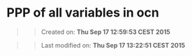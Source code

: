 PPP of all variables in ocn
==========
>> Created on: __Thu Sep 17 12:59:53 CEST 2015__ 
 
>> Last modified on: __Thu Sep 17 13:22:51 CEST 2015__ 
